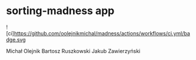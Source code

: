 # sorting-madness app
![ci]https://github.com/oolejnikmichal/madness/actions/workflows/ci.yml/badge.svg

Michał Olejnik Bartosz Ruszkowski Jakub Zawierzyński
